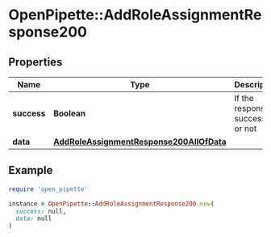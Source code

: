 # OpenPipette::AddRoleAssignmentResponse200

## Properties

| Name | Type | Description | Notes |
| ---- | ---- | ----------- | ----- |
| **success** | **Boolean** | If the response is successful or not | [optional] |
| **data** | [**AddRoleAssignmentResponse200AllOfData**](AddRoleAssignmentResponse200AllOfData.md) |  | [optional] |

## Example

```ruby
require 'open_pipette'

instance = OpenPipette::AddRoleAssignmentResponse200.new(
  success: null,
  data: null
)
```

